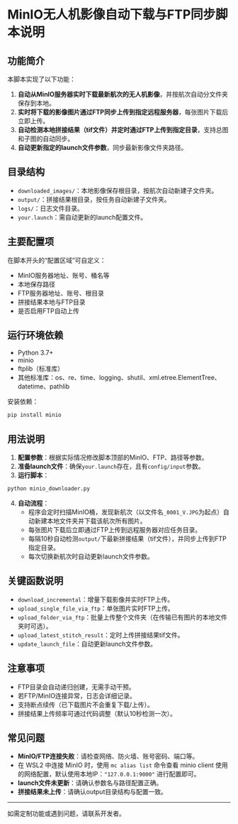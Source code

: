 # MinIO无人机影像自动下载与FTP同步脚本说明

## 功能简介
本脚本实现了以下功能：

1. **自动从MinIO服务器实时下载最新航次的无人机影像**，并按航次自动分文件夹保存到本地。
2. **实时将下载的影像图片通过FTP同步上传到指定远程服务器**，每张图片下载后立即上传。
3. **自动检测本地拼接结果（tif文件）并定时通过FTP上传到指定目录**，支持总图和子图的自动同步。
4. **自动更新指定的launch文件参数**，同步最新影像文件夹路径。

## 目录结构
- `downloaded_images/`：本地影像保存根目录，按航次自动新建子文件夹。
- `output/`：拼接结果根目录，按任务自动新建子文件夹。
- `logs/`：日志文件目录。
- `your.launch`：需自动更新的launch配置文件。

## 主要配置项
在脚本开头的“配置区域”可自定义：
- MinIO服务器地址、账号、桶名等
- 本地保存路径
- FTP服务器地址、账号、根目录
- 拼接结果本地与FTP目录
- 是否启用FTP自动上传

## 运行环境依赖
- Python 3.7+
- minio
- ftplib（标准库）
- 其他标准库：os、re、time、logging、shutil、xml.etree.ElementTree、datetime、pathlib

安装依赖：
```bash
pip install minio
```

## 用法说明
1. **配置参数**：根据实际情况修改脚本顶部的MinIO、FTP、路径等参数。
2. **准备launch文件**：确保`your.launch`存在，且有`config/input`参数。
3. **运行脚本**：
```bash
python minio_downloader.py
```
4. **自动流程**：
   - 程序会定时扫描MinIO桶，发现新航次（以文件名`_0001_V.JPG`为起点）自动新建本地文件夹并下载该航次所有图片。
   - 每张图片下载后立即通过FTP上传到远程服务器对应任务目录。
   - 每隔10秒自动检测`output/`下最新拼接结果（tif文件），并同步上传到FTP指定目录。
   - 每次切换新航次时自动更新launch文件参数。

## 关键函数说明
- `download_incremental`：增量下载影像并实时FTP上传。
- `upload_single_file_via_ftp`：单张图片实时FTP上传。
- `upload_folder_via_ftp`：批量上传整个文件夹（在传输已有图片的本地文件夹时可选）。
- `upload_latest_stitch_result`：定时上传拼接结果tif文件。
- `update_launch_file`：自动更新launch文件参数。

## 注意事项
- FTP目录会自动递归创建，无需手动干预。
- 若FTP/MinIO连接异常，日志会详细记录。
- 支持断点续传（已下载图片不会重复下载/上传）。
- 拼接结果上传频率可通过代码调整（默认10秒检测一次）。

## 常见问题
- **MinIO/FTP连接失败**：请检查网络、防火墙、账号密码、端口等。
- 在 WSL2 中连接 MinIO 时，使用 `mc alias list` 命令查看 minio client 使用的网络配置，默认使用本地IP：`"127.0.0.1:9000"` 进行配置即可。
- **launch文件未更新**：请确认参数名与路径配置正确。
- **拼接结果未上传**：请确认output目录结构与配置一致。

---
如需定制功能或遇到问题，请联系开发者。
